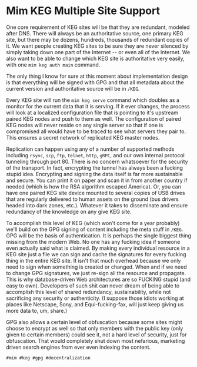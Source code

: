 # Mim KEG Multiple Site Support

One core requirement of KEG sites will be that they are redundant,
modeled after DNS. There will always be an authoritative source, one
primary KEG site, but there may be dozens, hundreds, thousands of
redundant copies of it. We want people creating KEG sites to be sure
they are never silenced by simply taking down one part of the Internet
-- or even all of the Internet. We also want to be able to change which
KEG site is authoritative very easily, with one `mim keg auth main`
command.

The only thing I know for sure at this moment about implementation
design is that everything will be signed with GPG and that all metadata
about the current version and authoritative source will be in `/KEG`.

Every KEG site will run the `mim keg serve` command which doubles as a
monitor for the current data that it is serving. If it ever changes, the
process will look at a localized configuration file that is pointing to
it's upstream paired KEG nodes and push to them as well. The
configuration of paired KEG nodes will never reside on any single server
so that if one is compromised all would have to be traced to see what
servers they pair to. This ensures a secret network of replicated KEG
master nodes.

Replication can happen using any of a number of supported methods
including `rsync`, `scp`, `ftp`, `telnet`, `http`, `gRPC`, and our own
internal protocol tunneling through port 80. There is no concern
whatsoever for the security of the transport. In fact, encrypting the
tunnel has always been a fucking stupid idea. Encrypting and signing the
data itself is far more sustainable and secure. You can print it on
paper and scan it in from another country if needed (which is how the
RSA algorithm escaped America). Or, you can have one paired KEG site
device mounted to several copies of USB drives that are regularly
delivered to human assets on the ground (bus drivers headed into dark
zones, etc.). Whatever it takes to disseminate and ensure redundancy of
the knowledge on any give KEG site.

To accomplish this level of KEG (which won't come for a year probably)
we'll build on the GPG signing of content including the meta stuff in
`/KEG`. GPG will be the basis of authentication. It is perhaps the
single biggest thing missing from the modern Web. No one has any fucking
idea if someone even actually said what is claimed. By making every
individual resource in a KEG site just a file we can sign and cache the
signatures for every fucking thing in the entire KEG site. It isn't that
much overhead because we only need to sign when something is created or
changed. When and if we need to change GPG signatures, we just re-sign
all the resource and propagate. This is why database-driven Web
architectures are so FUCKING stupid (and easy to own). Developers of
such shit can never dream of being able to accomplish this level of
shared redundancy, sustainability, while not sacrificing any security or
authenticity. (I suppose those idiots working at places like Netscape,
Sony, and Equi-fucking-fax, will just keep giving us more data to, um,
share.)

GPG also allows a certain level of obfuscation because some sites might
choose to encrypt as well so that only members with the public key (only
given to certain members) could see it, not a hard level of security,
just for obfuscation. That would completely shut down most nefarious,
marketing driven search engines from ever even indexing the content.

    #mim #keg #gpg #decentralization
